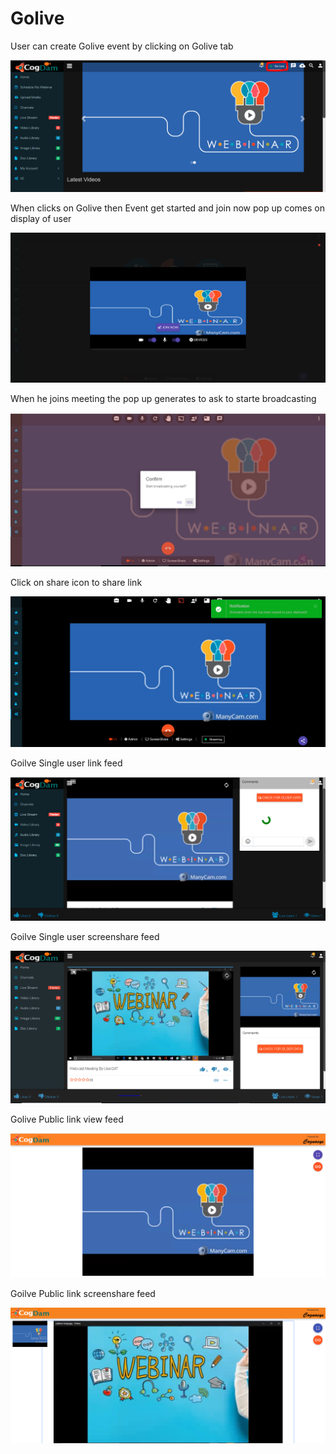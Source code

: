 # Golive

User can create Golive event by clicking on Golive tab 

![](.gitbook/assets/image%20%2821%29.png)

When clicks on Golive then Event get started and join now pop up comes on display of user

![](.gitbook/assets/image%20%28100%29.png)

When he joins meeting the pop up generates to ask to starte broadcasting 

![](.gitbook/assets/image%20%2820%29.png)

Click on share icon to share  link

![](.gitbook/assets/image%20%288%29.png)

Goilve Single user link feed

![](.gitbook/assets/image%20%2869%29.png)

Goilve Single user screenshare feed

![](.gitbook/assets/microsoftteams-image-3.png)

Golive Public link view feed

![](.gitbook/assets/image%20%2873%29.png)

Goilve Public link screenshare feed

![](.gitbook/assets/microsoftteams-image-4.png)











